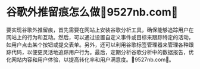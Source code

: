 # 谷歌外推留痕怎么做🌼9527nb.com🌼

要实现谷歌外推留痕，首先需要在网站上安装谷歌分析工具，确保能够追踪用户在网站上的行为和互动。然后，可以通过设置自定义事件或目标来跟踪特定的活动，如用户点击某个按钮或提交表单。另外，还可以利用谷歌标签管理器来管理各种跟踪代码，以便更灵活地追踪用户行为。最后，定期分析谷歌分析中的数据报告，优化网站内容和用户体验，以提高转化率和用户满意度。🌼9527nb.com🌼。